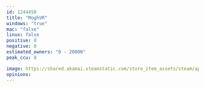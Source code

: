 ```yaml
---
id: 1244450
title: "MoghVR"
windows: "true"
mac: "false"
linux: false
positive: 0
negative: 0
estimated_owners: "0 - 20000"
peak_ccu: 0

image: https://shared.akamai.steamstatic.com/store_item_assets/steam/apps/1244450/header.jpg?t=1587541657
opinions:
---
```

